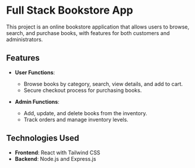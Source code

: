 # Full Stack Bookstore App

This project is an online bookstore application that allows users to browse, search, and purchase books, with features for both customers and administrators.

## Features

- **User Functions**: 
  - Browse books by category, search, view details, and add to cart.
  - Secure checkout process for purchasing books.
  
- **Admin Functions**:
  - Add, update, and delete books from the inventory.
  - Track orders and manage inventory levels.

## Technologies Used

- **Frontend**: React with Tailwind CSS
- **Backend**: Node.js and Express.js
